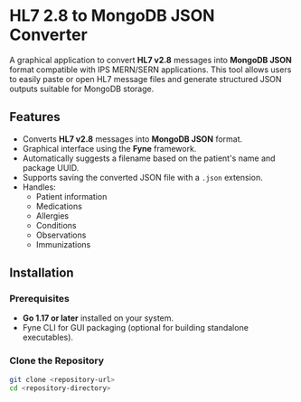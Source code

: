 # HL7 2.8 to MongoDB JSON Converter

A graphical application to convert **HL7 v2.8** messages into **MongoDB JSON** format compatible with IPS MERN/SERN applications. This tool allows users to easily paste or open HL7 message files and generate structured JSON outputs suitable for MongoDB storage.

## Features

- Converts **HL7 v2.8** messages into **MongoDB JSON** format.
- Graphical interface using the **Fyne** framework.
- Automatically suggests a filename based on the patient's name and package UUID.
- Supports saving the converted JSON file with a `.json` extension.
- Handles:
  - Patient information
  - Medications
  - Allergies
  - Conditions
  - Observations
  - Immunizations

## Installation

### Prerequisites

- **Go 1.17 or later** installed on your system.
- Fyne CLI for GUI packaging (optional for building standalone executables).

### Clone the Repository

```bash
git clone <repository-url>
cd <repository-directory>
